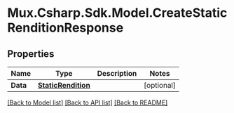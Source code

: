 # Mux.Csharp.Sdk.Model.CreateStaticRenditionResponse

## Properties

Name | Type | Description | Notes
------------ | ------------- | ------------- | -------------
**Data** | [**StaticRendition**](StaticRendition.md) |  | [optional] 

[[Back to Model list]](../README.md#documentation-for-models) [[Back to API list]](../README.md#documentation-for-api-endpoints) [[Back to README]](../README.md)

